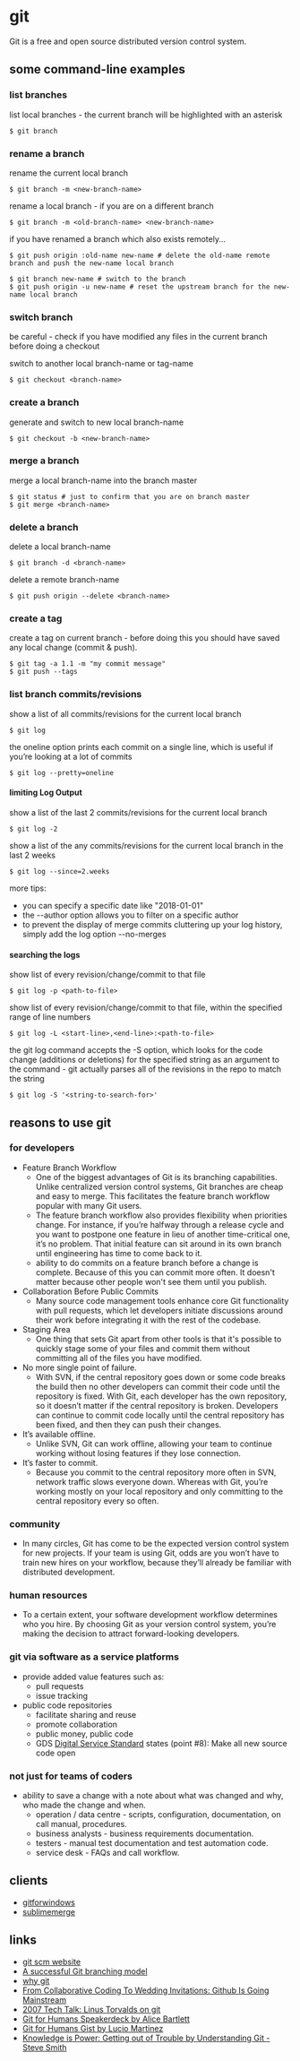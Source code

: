
# git

Git is a free and open source distributed version control system.

## some command-line examples


### list branches

list local branches - the current branch will be highlighted with an asterisk
```
$ git branch
```


### rename a branch

rename the current local branch
```
$ git branch -m <new-branch-name>
```

rename a local branch - if you are on a different branch
```
$ git branch -m <old-branch-name> <new-branch-name>
```

if you have renamed a branch which also exists remotely...
```
$ git push origin :old-name new-name # delete the old-name remote branch and push the new-name local branch

$ git branch new-name # switch to the branch
$ git push origin -u new-name # reset the upstream branch for the new-name local branch

```

### switch branch

be careful - check if you have modified any files in the current branch before doing a checkout

switch to another local branch-name or tag-name
```
$ git checkout <branch-name>
```


### create a branch

generate and switch to new local branch-name
```
$ git checkout -b <new-branch-name>
```


### merge a branch

merge a local branch-name into the branch master
```
$ git status # just to confirm that you are on branch master
$ git merge <branch-name>
```


### delete a branch

delete a local branch-name
```
$ git branch -d <branch-name>
```

delete a remote branch-name
```
$ git push origin --delete <branch-name>
```


### create a tag

create a tag on current branch - before doing this you should have saved any local change (commit & push).
```
$ git tag -a 1.1 -m "my commit message"
$ git push --tags
```


### list branch commits/revisions

show a list of all commits/revisions for the current local branch
```
$ git log
```

the oneline option prints each commit on a single line, which is useful if you’re looking at a lot of commits
```
$ git log --pretty=oneline
```

#### limiting Log Output

show a list of the last 2 commits/revisions for the current local branch
```
$ git log -2
```

show a list of the any commits/revisions for the current local branch in the last 2 weeks
```
$ git log --since=2.weeks
```

more tips:
* you can specify a specific date like "2018-01-01"
* the --author option allows you to filter on a specific author
* to prevent the display of merge commits cluttering up your log history, simply add the log option --no-merges

#### searching the logs

show list of every revision/change/commit to that file
```
$ git log -p <path-to-file>
```

show list of every revision/change/commit to that file, within the specified range of line numbers
```
$ git log -L <start-line>,<end-line>:<path-to-file>
```

the git log command accepts the -S option, which looks for the code change (additions or deletions) for the specified string as an argument to the command - git actually parses all of the revisions in the repo to match the string
```
$ git log -S '<string-to-search-for>'
```


## reasons to use git

### for developers
* Feature Branch Workflow
  * One of the biggest advantages of Git is its branching capabilities. Unlike centralized version control systems, Git branches are cheap and easy to merge. This facilitates the feature branch workflow popular with many Git users.
  * The feature branch workflow also provides flexibility when priorities change. For instance, if you’re halfway through a release cycle and you want to postpone one feature in lieu of another time-critical one, it’s no problem. That initial feature can sit around in its own branch until engineering has time to come back to it.
  * ability to do commits on a feature branch before a change is complete. Because of this you can commit more often. It doesn't matter because other people won't see them until you publish.
* Collaboration Before Public Commits
  * Many source code management tools enhance core Git functionality with pull requests, which let developers initiate discussions around their work before integrating it with the rest of the codebase.
* Staging Area
  * One thing that sets Git apart from other tools is that it's possible to quickly stage some of your files and commit them without committing all of the files you have modified.
* No more single point of failure.
  * With SVN, if the central repository goes down or some code breaks the build then no other developers can commit their code until the repository is fixed. With Git, each developer has the own repository, so it doesn’t matter if the central repository is broken. Developers can continue to commit code locally until the central repository has been fixed, and then they can push their changes.
* It’s available offline.
  * Unlike SVN, Git can work offline, allowing your team to continue working without losing features if they lose connection.
* It’s faster to commit.
  * Because you commit to the central repository more often in SVN, network traffic slows everyone down. Whereas with Git, you’re working mostly on your local repository and only committing to the central repository every so often.

### community
* In many circles, Git has come to be the expected version control system for new projects. If your team is using Git, odds are you won’t have to train new hires on your workflow, because they’ll already be familiar with distributed development.

### human resources
* To a certain extent, your software development workflow determines who you hire. By choosing Git as your version control system, you’re making the decision to attract forward-looking developers.

### git via software as a service platforms
* provide added value features such as:
  * pull requests
  * issue tracking
* public code repositories
  * facilitate sharing and reuse
  * promote collaboration
  * public money, public code
  * GDS [Digital Service Standard](https://www.gov.uk/service-manual/service-standard) states (point #8): Make all new source code open

### not just for teams of coders
* ability to save a change with a note about what was changed and why, who made the change and when.
  * operation / data centre - scripts, configuration, documentation, on call manual, procedures.
  * business analysts - business requirements documentation.
  * testers - manual test documentation and test automation code.
  * service desk - FAQs and call workflow.

## clients
* [gitforwindows](https://gitforwindows.org/)
* [sublimemerge](https://www.sublimemerge.com/)


## links
* [git scm website](https://git-scm.com/)
* [A successful Git branching model](http://nvie.com/posts/a-successful-git-branching-model/)
* [why git](https://www.atlassian.com/git/tutorials/why-git)
* [From Collaborative Coding To Wedding Invitations: Github Is Going Mainstream](https://www.wired.com/2013/09/github-for-anything/)
* [2007 Tech Talk: Linus Torvalds on git](http://www.youtube.com/watch?v=4XpnKHJAok8)
* [Git for Humans Speakerdeck by Alice Bartlett](https://speakerdeck.com/alicebartlett/git-for-humans)
* [Git for Humans Gist by Lucio Martinez](https://gist.github.com/luciomartinez/11277737)
* [Knowledge is Power: Getting out of Trouble by Understanding Git - Steve Smith](https://www.youtube.com/watch?v=fHLcZGi3yMQ)
